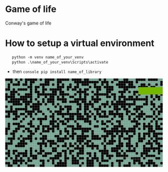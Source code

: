 # Game of life
Conway's game of life 

  # How to setup a virtual environment
  ```console
     python -m venv name_of_your_venv  
     python .\name_of_your_venv\Scripts\activate
  ``` 
     
  * then ```console pip install name_of_library ```
  

![image](https://github.com/MAL0FEY-B0G0LUB0V/game_of_life/blob/master/Desktop-2022.11.07-11.40.52.02.gif)
